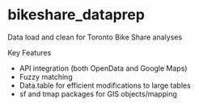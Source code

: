 # bikeshare_dataprep
Data load and clean for Toronto Bike Share analyses

Key Features
* API integration (both OpenData and Google Maps)
* Fuzzy matching 
* Data.table for efficient modifications to large tables
* sf and tmap packages for GIS objects/mapping
